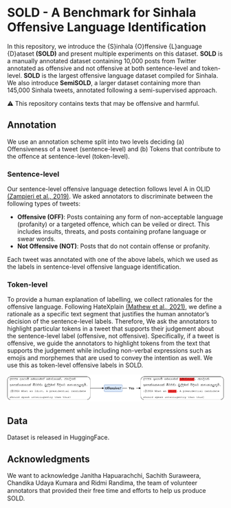 # SOLD - A Benchmark for Sinhala Offensive Language Identification

In this repository, we introduce the {S}inhala {O}ffensive {L}anguage {D}ataset **(SOLD)** and present multiple experiments on this dataset. **SOLD** is a manually annotated dataset containing 10,000 posts from Twitter annotated as offensive and not offensive at both sentence-level and token-level. **SOLD** is the largest offensive language dataset compiled for Sinhala. We also introduce **SemiSOLD**, a larger dataset containing more than 145,000 Sinhala tweets, annotated following a semi-supervised approach.

:warning: This repository contains texts that may be offensive and harmful.

## Annotation
We use an annotation scheme split into two levels deciding (a) Offensiveness of a tweet (sentence-level) and (b) Tokens that contribute to the offence at sentence-level (token-level).

### Sentence-level 
Our sentence-level offensive language detection follows level A in OLID [(Zampieri et al., 2019)](https://aclanthology.org/N19-1144/). We asked annotators to discriminate between the following types of tweets:
* **Offensive (OFF)**: Posts containing any form of non-acceptable language (profanity) or a targeted offence, which can be veiled or direct. This includes insults, threats, and posts containing profane language or swear words.
* **Not Offensive (NOT)**: Posts that do not contain offense or profanity.

Each tweet was annotated with one of the above labels, which we used as the labels in sentence-level offensive language identification.

### Token-level
To provide a human explanation of labelling, we collect rationales for the offensive language. Following HateXplain [(Mathew et al., 2021)](https://ojs.aaai.org/index.php/AAAI/article/view/17745), we define a rationale as a specific text segment that justifies the human annotator’s decision of the sentence-level labels. Therefore, We ask the annotators to highlight particular tokens in a tweet that supports their judgement about the sentence-level label (offensive, not offensive). Specifically, if a tweet is offensive, we guide the annotators to highlight tokens from the text that supports the judgement while including non-verbal expressions such as emojis and morphemes that are used to convey the intention as well. We use this as token-level offensive labels in SOLD.


![Alt text](images/SOLD_Annotation.png?raw=true "Annotation Process")

## Data
Dataset is released in HuggingFace. 


## Acknowledgments
We want to acknowledge Janitha Hapuarachchi, Sachith Suraweera, Chandika Udaya Kumara and Ridmi Randima, the team of volunteer annotators that provided their free time and eﬀorts to help us produce SOLD.